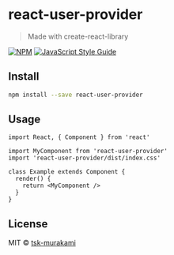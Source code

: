 # react-user-provider

> Made with create-react-library

[![NPM](https://img.shields.io/npm/v/react-user-provider.svg)](https://www.npmjs.com/package/react-user-provider) [![JavaScript Style Guide](https://img.shields.io/badge/code_style-standard-brightgreen.svg)](https://standardjs.com)

## Install

```bash
npm install --save react-user-provider
```

## Usage

```tsx
import React, { Component } from 'react'

import MyComponent from 'react-user-provider'
import 'react-user-provider/dist/index.css'

class Example extends Component {
  render() {
    return <MyComponent />
  }
}
```

## License

MIT © [tsk-murakami](https://github.com/tsk-murakami)
